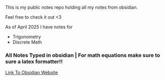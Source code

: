 This is my public notes repo holding all my notes from obsidian.

Feel free to check it out <3

As of April 2025 I have notes for
- Trigonometry
- Discrete Math

### All Notes Typed in obsidian | For math equations make sure to sure a latex formatter!!

[Link To Obsidian Website](https://obsidian.md/)
